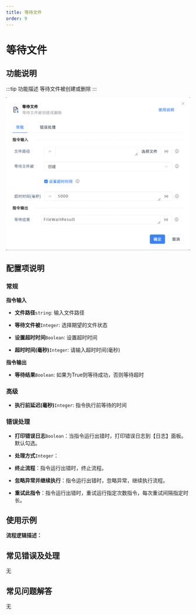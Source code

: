```yaml
---
title: 等待文件
order: 9
---
```


# 等待文件

## 功能说明

:::tip 功能描述
等待文件被创建或删除
:::

![等待文件](../../../assets/等待文件_command.png)

## 配置项说明

### 常规

**指令输入**

- **文件路径**`string`: 输入文件路径

- **等待文件被**`Integer`: 选择期望的文件状态

- **设置超时时间**`Boolean`: 设置超时时间

- **超时时间(毫秒)**`Integer`: 请输入超时时间(毫秒)


**指令输出**

- **等待结果**`Boolean`: 如果为True则等待成功，否则等待超时

### 高级

- **执行前延迟(毫秒)**`Integer`: 指令执行前等待的时间

### 错误处理

- **打印错误日志**`Boolean`：当指令运行出错时，打印错误日志到【日志】面板。默认勾选。

- **处理方式**`Integer`：

 - **终止流程**：指令运行出错时，终止流程。

 - **忽略异常并继续执行**：指令运行出错时，忽略异常，继续执行流程。

 - **重试此指令**：指令运行出错时，重试运行指定次数指令，每次重试间隔指定时长。

## 使用示例

**流程逻辑描述：** 

## 常见错误及处理

无

## 常见问题解答

无

